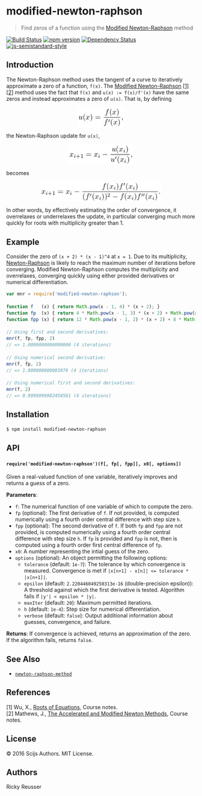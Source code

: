 # modified-newton-raphson

> Find zeros of a function using the [Modified Newton-Raphson](http://mathfaculty.fullerton.edu/mathews/n2003/newtonacceleratemod.html) method

[![Build Status][travis-image]][travis-url] [![npm version][npm-image]][npm-url]  [![Dependency Status][daviddm-image]][daviddm-url] [![js-semistandard-style][semistandard-image]][semistandard-url]

## Introduction

The Newton-Raphson method uses the tangent of a curve to iteratively approximate a zero of a function, `f(x)`. The [Modified Newton-Raphson](http://mathfaculty.fullerton.edu/mathews/n2003/newtonacceleratemod.html) [\[1\]](#references)[\[2\]](#references) method uses the fact that `f(x)` and `u(x) := f(x)/f'(x)` have the same zeros and instead approximates a zero of `u(x)`. That is, by defining<p align="center"><img alt="u&lpar;x&rpar; &equals; &bsol;frac&lcub;f&lpar;x&rpar;&rcub;&lcub;f&apos;&lpar;x&rpar;&rcub;&comma;" valign="middle" src="images/ux-fracfxfx-df4fd3487a.png" width="124" height="53.5"></p>the Newton-Raphson update for `u(x)`,<p align="center"><img alt="x&lowbar;&lcub;i &plus; 1&rcub; &equals; x&lowbar;i -&bsol;frac&lcub;u&lpar;x&lowbar;i&rpar;&rcub;&lcub;u&apos;&lpar;x&lowbar;i&rpar;&rcub;&comma;" valign="middle" src="images/x_i-1-x_i-fracux_iux_i-f156b32460.png" width="172" height="53.5"></p>becomes<p align="center"><img alt="x&lowbar;&lcub;i&plus;1&rcub; &equals; x&lowbar;i - &bsol;frac&lcub;f&lpar;x&lowbar;i&rpar;f&apos;&lpar;x&lowbar;i&rpar;&rcub;&lcub;&lpar;f&apos;&lpar;x&lowbar;i&rpar;&rpar;&Hat;2 - f&lpar;x&lowbar;i&rpar;f&apos;&apos;&lpar;x&lowbar;i&rpar;&rcub;&period;" valign="middle" src="images/x_i1-x_i-fracfx_ifx_ifx_i2-fx_ifx_i-be8ddbdcab.png" width="322.5" height="53.5"></p>

In other words, by effectively estimating the order of convergence, it overrelaxes or underrelaxes the update, in particular converging much more quickly for roots with multiplicity greater than 1.

## Example

Consider the zero of `(x + 2) * (x - 1)^4` at `x = 1`. Due to its multiplicity, [Newton-Raphson](https://www.npmjs.com/package/newton-raphson) is likely to reach the maximum number of iterations before converging. Modified Newton-Raphson computes the multiplicity and overrelaxes, converging quickly using either provided derivatives or numerical differentiation.

```javascript
var mnr = require('modified-newton-raphson');

function f   (x) { return Math.pow(x - 1, 4) * (x + 2); }
function fp  (x) { return 4 * Math.pow(x - 1, 3) * (x + 2) + Math.pow(x - 1, 4); }
function fpp (x) { return 12 * Math.pow(x - 1, 2) * (x + 2) + 8 * Math.pow(x - 1, 3); }

// Using first and second derivatives:
mnr(f, fp, fpp, 2)
// => 1.0000000000000000 (4 iterations)

// Using numerical second derivative:
mnr(f, fp, 2)
// => 1.000000000003979 (4 iterations)

// Using numerical first and second derivatives:
mnr(f, 2)
// => 0.9999999902458561 (4 iterations)
```

## Installation

```bash
$ npm install modified-newton-raphson
```

## API

#### `require('modified-newton-raphson')(f[, fp[, fpp]], x0[, options])`

Given a real-valued function of one variable, iteratively improves and returns a guess of a zero.

**Parameters**:
- `f`: The numerical function of one variable of which to compute the zero.
- `fp` (optional): The first derivative of `f`. If not provided, is computed numerically using a fourth order central difference with step size `h`.
- `fpp` (optional): The second derivative of `f`. If both `fp` and `fpp` are not provided, is computed numerically using a fourth order central difference with step size `h`. If `fp` is provided and `fpp` is not, then is computed using a fourth order first central difference of `fp`.
- `x0`: A number representing the intial guess of the zero.
- `options` (optional): An object permitting the following options:
  - `tolerance` (default: `1e-7`): The tolerance by which convergence is measured. Convergence is met if `|x[n+1] - x[n]| <= tolerance * |x[n+1]|`.
  - `epsilon` (default: `2.220446049250313e-16` (double-precision epsilon)): A threshold against which the first derivative is tested. Algorithm fails if `|y'| < epsilon * |y|`.
  - `maxIter` (default: `20`): Maximum permitted iterations.
  - `h` (default: `1e-4`): Step size for numerical differentiation.
  - `verbose` (default: `false`): Output additional information about guesses, convergence, and failure.

**Returns**: If convergence is achieved, returns an approximation of the zero. If the algorithm fails, returns `false`.

## See Also

- [`newton-raphson-method`](https://www.npmjs.com/package/newton-raphson-method)

## References
\[1\] Wu, X., [Roots of Equations](http://www.ece.mcmaster.ca/~xwu/part2.pdf), Course notes.<br>
\[2\] Mathews, J., [The Accelerated and Modified Newton Methods](http://mathfaculty.fullerton.edu/mathews/n2003/newtonacceleratemod.html), Course notes.

## License

&copy; 2016 Scijs Authors. MIT License.

## Authors

Ricky Reusser

[npm-image]: https://badge.fury.io/js/modified-newton-raphson.svg
[npm-url]: https://npmjs.org/package/modified-newton-raphson
[travis-image]: https://travis-ci.org/scijs/modified-newton-raphson.svg?branch=master
[travis-url]: https://travis-ci.org/scijs/modified-newton-raphson
[daviddm-image]: https://david-dm.org/scijs/modified-newton-raphson.svg?theme=shields.io
[daviddm-url]: https://david-dm.org/scijs/modified-newton-raphson
[semistandard-image]: https://img.shields.io/badge/code%20style-semistandard-brightgreen.svg?style=flat-square
[semistandard-url]: https://github.com/Flet/semistandard